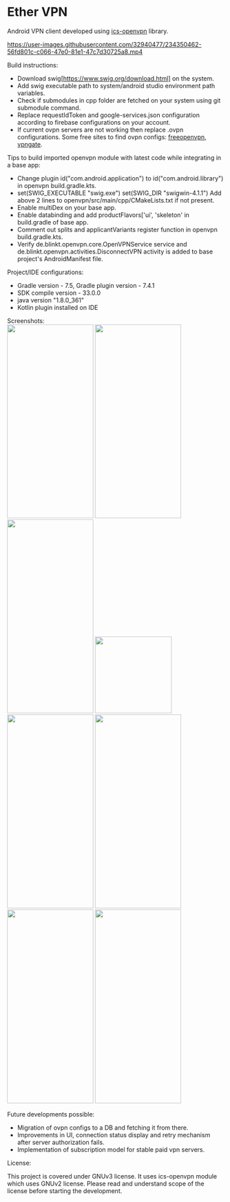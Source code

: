 # Ether VPN
Android VPN client developed using [ics-openvpn](https://github.com/schwabe/ics-openvpn) library.

https://user-images.githubusercontent.com/32940477/234350462-56fd801c-c066-47e0-81e1-47c7d30725a8.mp4

Build instructions:
* Download swig[https://www.swig.org/download.html] on the system.
* Add swig executable path to system/android studio environment path variables.
* Check if submodules in cpp folder are fetched on your system using git submodule command.
* Replace requestIdToken and google-services.json configuration according to firebase configurations on your account.
* If current ovpn servers are not working then replace .ovpn configurations. Some free sites to find ovpn configs: [freeopenvpn](https://www.freeopenvpn.org/index.php?lang=en), [vpngate](https://www.vpngate.net/en/).

Tips to build imported openvpn module with latest code while integrating in a base app:
* Change plugin id("com.android.application") to id("com.android.library") in openvpn build.gradle.kts.
* set(SWIG_EXECUTABLE "swig.exe")
 set(SWIG_DIR "swigwin-4.1.1")
 Add above 2 lines to openvpn/src/main/cpp/CMakeLists.txt if not present.
* Enable multiDex on your base app.
* Enable databinding and add productFlavors['ui', 'skeleton' in build.gradle of base app.
* Comment out splits and applicantVariants register function in openvpn build.gradle.kts.
* Verify de.blinkt.openvpn.core.OpenVPNService service and de.blinkt.openvpn.activities.DisconnectVPN activity is added to base project's AndroidManifest file.

Project/IDE configurations:
* Gradle version - 7.5, Gradle plugin version - 7.4.1
* SDK compile version - 33.0.0
* java version "1.8.0_361"
* Kotlin plugin installed on IDE

Screenshots:  
<img src="https://user-images.githubusercontent.com/32940477/234352990-4a29fec4-a900-4bc1-92f2-5612134810dc.png" width="200" height="450"/>
<img src="https://user-images.githubusercontent.com/32940477/234353073-8c513e67-a284-4286-b339-23ea7e7d61d4.png" width="200" height="450"/>
<img src="https://user-images.githubusercontent.com/32940477/234353534-635be106-c2fd-448a-89b9-c3bd63355bc2.png" width="200" height="450"/>
<img src="https://user-images.githubusercontent.com/32940477/234353884-7187cbe9-e279-4065-843a-d0d0eb1816a7.png" width="178"/>  
<img src="https://user-images.githubusercontent.com/32940477/234353935-238bcd55-1e8f-4f2c-a88f-71de9ee0799d.png" width="200" height="450"/>
<img src="https://user-images.githubusercontent.com/32940477/234353952-aa127901-3f8c-4aa3-8124-b66e52aa9bab.png" width="200" height="450"/>
<img src="https://user-images.githubusercontent.com/32940477/234354032-3d0bd026-add7-415e-b972-a4b96c8aa70f.png" width="200" height="450"/>
<img src="https://user-images.githubusercontent.com/32940477/234354071-4e68e289-0671-427d-93e9-e5915ba0660b.png" width="200" height="450"/>

Future developments possible: 
* Migration of ovpn configs to a DB and fetching it from there.
* Improvements in UI, connection status display and retry mechanism after server authorization fails.
* Implementation of subscription model for stable paid vpn servers.

License: 
  
This project is covered under GNUv3 license. It uses ics-openvpn module which uses GNUv2 license. Please read and understand scope of the license before starting the development.
